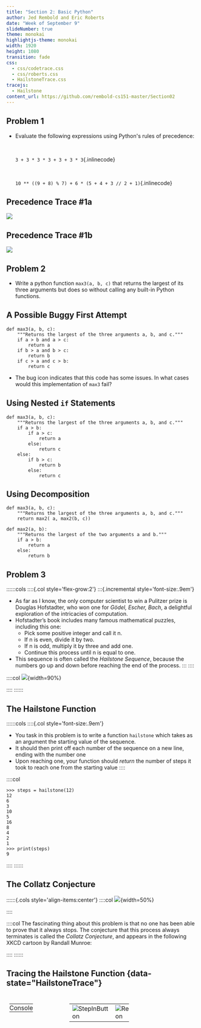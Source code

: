 ```yaml
---
title: "Section 2: Basic Python"
author: Jed Rembold and Eric Roberts
date: "Week of September 9"
slideNumber: true
theme: monokai
highlightjs-theme: monokai
width: 1920
height: 1080
transition: fade
css:
  - css/codetrace.css
  - css/roberts.css
  - HailstoneTrace.css
tracejs:
  - Hailstone
content_url: https://github.com/rembold-cs151-master/Section02
---
```



## Problem 1
- Evaluate the following expressions using Python's rules of precedence:

  <br>

  `3 + 3 * 3 * 3 + 3 + 3 * 3`{.inlinecode}

  <br>

  `10 ** ((9 + 8) % 7) + 6 * (5 + 4 + 3 // 2 + 1)`{.inlinecode}


## Precedence Trace #1a

![](./images/prob1a.svg)

## Precedence Trace #1b

![](./images/prob1b.svg)

## Problem 2
- Write a python function `max3(a, b, c)` that returns the largest of its three arguments but does so without calling any built-in Python functions.


## A Possible Buggy First Attempt
```{.mypython .badcode style='font-size:.8em'}
def max3(a, b, c):
    """Returns the largest of the three arguments a, b, and c."""
    if a > b and a > c:
        return a
    if b > a and b > c:
        return b
    if c > a and c > b:
        return c
```

- The bug icon indicates that this code has some issues. In what cases would this implementation of `max3` fail?


## Using Nested `if` Statements
```{.mypython style='max-height:900px; font-size:.8em'}
def max3(a, b, c):
    """Returns the largest of the three arguments a, b, and c."""
    if a > b:
        if a > c:
            return a
        else:
            return c
    else:
        if b > c:
            return b
        else:
            return c
```

## Using Decomposition
```{.mypython style='max-height:900px; font-size:.8em'}
def max3(a, b, c):
    """Returns the largest of the three arguments a, b, and c."""
    return max2( a, max2(b, c))

def max2(a, b):
    """Returns the largest of the two arguments a and b."""
    if a > b:
        return a
    else:
        return b
```

## Problem 3
::::::cols
::::{.col style='flex-grow:2'}
:::{.incremental style='font-size:.9em'}
- As far as I know, the only computer scientist to win a Pulitzer prize is Douglas Hofstadter, who won one for _Gödel, Escher, Bach_, a delightful exploration of the intricacies of computation.
- Hofstadter’s book includes many famous mathematical puzzles, including this one:
  - Pick some positive integer and call it n.
  - If n is even, divide it by two.
  - If n is odd, multiply it by three and add one.
  - Continue this process until n is equal to one.
- This sequence is often called the _Hailstone Sequence_, because the numbers go up and down before reaching the end of the process. 
:::
::::

::::col
![](./images/GodelEscherBach.png){width=90%}

::::
::::::

## The Hailstone Function
::::::cols
::::{.col style='font-size:.9em'}
- You task in this problem is to write a function `hailstone` which takes as an argument the starting value of the sequence.
- It should then print off each number of the sequence on a new line, ending with the number one
- Upon reaching one, your function should _return_ the number of steps it took to reach one from the starting value
::::

::::col
```{.python-repl style='max-height:900px; font-size:.8em'}
>>> steps = hailstone(12)
12
6
3
10
5
16
8
4
2
1
>>> print(steps)
9
```

::::
::::::


## The Collatz Conjecture
::::::{.cols style='align-items:center'}
::::col
![](https://imgs.xkcd.com/comics/collatz_conjecture.png){width=50%}

::::

::::col
The fascinating thing about this problem is that no one has been able to prove that it always stops. The conjecture that this process always terminates is called the _Collatz Conjecture_, and appears in the following XKCD cartoon by Randall Munroe:

::::
::::::


## Tracing the Hailstone Function {data-state="HailstoneTrace"}

<table id="HailstoneTable">
<tbody style="border:none;">
<tr><td> <div id="HailstoneTrace" style="margin:0px; padding:0px;"></div> </td></tr>
<tr>
  <td>
  <div style="display: flex">
  <table style='flex-grow: 2'>
  <tbody>
  <tr><td style='padding:0px'> <div id="HailstoneBanner" style="margin:0px; padding:0px;">Console</div> </td></tr>
  <tr><td style='padding:0px'> <div id="HailstoneConsole" style="margin:0px; padding:0px;"></div> </td></tr>
  </tbody>
  </table>
  <table class="CTControlStrip" style='flex-grow: 1'>
  <tbody>
  <tr>
  <td>
  <img id=HailstoneTraceStepInButton
       class="CTButton"
       src="images/StepInControl.png"
       alt="StepInButton" />
  </td>
  <td>
  <img id=HailstoneTraceResetButton
       class="CTButton"
       src="images/ResetControl.png"
       alt="ResetButton" />
  </td>
  </tr>
  </tbody>
  </table>
  </div>
</tr>
</tbody>
</table>


